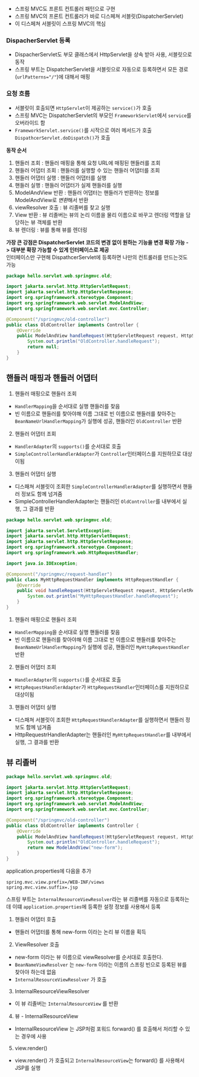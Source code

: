 * 스프링 MVC도 프론트 컨트롤러 패턴으로 구현
* 스프링 MVC의 프론트 컨트롤러가 바로 디스페쳐 서블릿(DispatcherServlet)
* 이 디스페쳐 서블릿이 스프링 MVC의 핵심

### DispacherServlet 등록
* DispacherServlet도 부모 클래스에서 HttpServlet을 상속 받아 사용, 서블릿으로 동작
* 스프링 부트는 DispatcherServlet을 서블릿으로 자동으로 등록하면서 모든 경로 (`urlPatterns="/"`)에 대해서 매핑

### 요청 흐름
* 서블릿이 호출되면 `HttpServlet`이 제공하는 `service()`가 호출
* 스프링 MVC는 DispatcherServlet의 부모인 `FrameworkServlet`에서 `service`를 오버라이드 함
* `FrameworkServlet.service()`를 시작으로 여러 메서드가 호출 `DispathcerServlet.doDispatch()`가 호출

**동작 순서**
1. 핸들러 조회 : 핸들러 매핑을 통해 요청 URL에 매핑된 핸들러를 조회
2. 핸들러 어댑터 조회 : 핸들러를 실행할 수 있는 핸들러 어댑터를 조회
3. 핸들러 어댑터 실행 : 핸들러 어댑터를 실행
4. 핸들러 실행 : 핸들러 어댑터가 실제 핸들러를 실행
5. ModelAndView 반환 : 핸들러 어댑터는 핸들러가 반환하는 정보를 ModelAndView로 *변환*해서 반환
6. viewResolver 호출 : 뷰 리졸버를 찾고 실행
7. View 반환 : 뷰 리졸버는 뷰의 논리 이름을 물리 이름으로 바꾸고 렌더링 역할을 담당하는 뷰 객체를 반환
8. 뷰 렌더링 : 뷰를 통해 뷰를 렌더링

**가장 큰 강점은 DispatcherServlet 코드의 변경 없이 원하는 기능을 변경 확장 가능 - > 대부분 확장 가능할 수 있게 인터페이스로 제공**<br/>
인터페이스만 구현해 DispathcerServlet에 등록하면 나만의 컨트롤러를 만드는것도 가능

```java
package hello.servlet.web.springmvc.old;

import jakarta.servlet.http.HttpServletRequest;
import jakarta.servlet.http.HttpServletResponse;
import org.springframework.stereotype.Component;
import org.springframework.web.servlet.ModelAndView;
import org.springframework.web.servlet.mvc.Controller;

@Component("/springmvc/old-controller")
public class OldController implements Controller {
    @Override
    public ModelAndView handleRequest(HttpServletRequest request, HttpServletResponse response) throws Exception {
        System.out.println("OldController.handleRequest");
        return null;
    }
}

```
## 핸들러 매핑과 핸들러 어댑터
1. 핸들러 매핑으로 핸들러 조회
* `HandlerMapping`을 순서대로 실행 핸들러를 찾음 
* 빈 이름으로 핸들러를 찾아야해 이름 그대로 빈 이름으로 핸들러를 찾아주는 `BeanNameUrlHandlerMapping`가 실행에 성공, 핸들러인 `OldController` 반환

2. 핸들러 어댑터 조회
* `HandlerAdapter`의 `supports()`를 순서대로 호출
* `SimpleControllerHandlerAdapter`가 `Controller`인터페이스를 지원하므로 대상이됨

3. 핸들러 어댑터 실행
* 디스패쳐 서블릿이 조회한 `SimpleControllerHandlerAdapter`를 실행하면서 핸들러 정보도 함께 넘겨줌
* SimpleControllerHandlerAdapter는 핸들러인 `OldController`를 내부에서 실행, 그 결과를 반환

```java
package hello.servlet.web.springmvc.old;

import jakarta.servlet.ServletException;
import jakarta.servlet.http.HttpServletRequest;
import jakarta.servlet.http.HttpServletResponse;
import org.springframework.stereotype.Component;
import org.springframework.web.HttpRequestHandler;

import java.io.IOException;

@Component("/springmvc/request-handler")
public class MyHttpRequestHandler implements HttpRequestHandler {
    @Override
    public void handleRequest(HttpServletRequest request, HttpServletResponse response) throws ServletException, IOException {
        System.out.println("MyHttpRequestHandler.handleRequest");
    }
}

```
1. 핸들러 매핑으로 핸들러 조회
* `HandlerMapping`을 순서대로 실행 핸들러를 찾음
* 빈 이름으로 핸들러를 찾아야해 이름 그대로 빈 이름으로 핸들러를 찾아주는 `BeanNameUrlHandlerMapping`가 실행에 성공, 핸들러인 `MyHttpRequestHandler` 반환

2. 핸들러 어댑터 조회
* `HandlerAdapter`의 `supports()`를 순서대로 호출
* `HttpRequestHandlerAdapter`가 `HttpRequestHandler`인터페이스를 지원하므로 대상이됨

3. 핸들러 어댑터 실행
* 디스패쳐 서블릿이 조회한 `HttpRequestHandlerAdapter`를 실행하면서 핸들러 정보도 함께 넘겨줌
* HttpRequestrHandlerAdapter는 핸들러인 `MyHttpRequestHandler`를 내부에서 실행, 그 결과를 반환

## 뷰 리졸버
```java
package hello.servlet.web.springmvc.old;

import jakarta.servlet.http.HttpServletRequest;
import jakarta.servlet.http.HttpServletResponse;
import org.springframework.stereotype.Component;
import org.springframework.web.servlet.ModelAndView;
import org.springframework.web.servlet.mvc.Controller;

@Component("/springmvc/old-controller")
public class OldController implements Controller {
    @Override
    public ModelAndView handleRequest(HttpServletRequest request, HttpServletResponse response) throws Exception {
        System.out.println("OldController.handleRequest");
        return new ModelAndView("new-form");
    }
}

```
application.properties에 다음을 추가
```
spring.mvc.view.prefix=/WEB-INF/views
spring.mvc.view.suffix=.jsp
```

스프링 부트는 `InternalResourceViewResolver`라는 뷰 리졸버를 자동으로 등록하는데 이떄 `application.properties`에 등록한 설정 정보를 사용해서 등록

1. 핸들러 어댑터 호출
* 핸들러 어댑터를 통해 new-form 이라는 논리 뷰 이름을 획득
2. ViewResolver 호출
* new-form 이라는 뷰 이름으로 viewResolver를 순서대로 호출한다.
* `BeanNameViewResolver` 는 `new-form` 이라는 이름의 스프링 빈으로 등록된 뷰를 찾아야 하는데 없음
* `InternalResourceViewResolver` 가 호출

3. InternalResourceViewResolver
* 이 뷰 리졸버는 `InternalResourceView` 를 반환

4. 뷰 - InternalResourceView
* InternalResourceView 는 JSP처럼 포워드 forward() 를 호출해서 처리할 수 있는 경우에 사용
5. view.render()
* view.render() 가 호출되고 `InternalResourceView`는 forward() 를 사용해서 JSP를 실행

